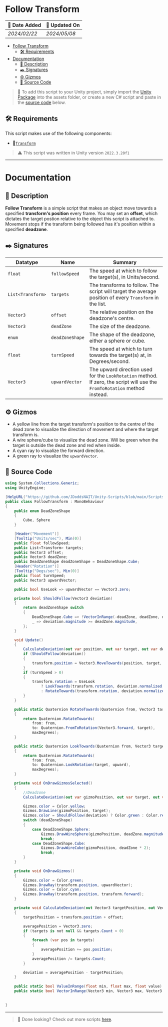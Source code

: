 # Follow Transform

| 📆 Date Added | 📆 Updated On |
|-|-|
|*2024/02/22*|*2024/05/08*|

- [Follow Transform](#follow-transform)
  - [🛠️ Requirements](#️-requirements)
- [Documentation](#documentation)
  - [📖 Description](#-description)
  - [✒️ Signatures](#️-signatures)
  - [⚙️ Gizmos](#️-gizmos)
  - [💾 Source Code](#-source-code)

> :paperclip: To add this script to your Unity project, simply import the [Unity Package](./followTransform.unitypackage) into the assets folder, or create a new C# script and paste in the [source code](#-source-code) below.

## 🛠️ Requirements

This script makes use of the following components:
- :link:[`Transform`][transform]

> :warning: This script was written in Unity version `2022.3.20f1`

---
# Documentation

## 📖 Description
**Follow Transform** is a simple script that makes an object move towards a specified **transform's position** every frame. You may set an **offset**, which dictates the target postion relative to the object this script is attached to. Movement stops if the transform being followed has it's position within a specified **deadzone**.

## ✒️ Signatures

| Datatype | Name | Summary |
|-|-|-|
| `float` | `followSpeed` | The speed at which to follow the target(s), in Units/second. |
| `List<Transform>` | `targets` | The transforms to follow. The script will target the average position of every `Transform` in the list. |
| `Vector3` | `offset` | The relative position on the deadzone's centre. |
| `Vector3` | `deadZone` | The size of the deadzone. |
| `enum` | `deadZoneShape` | The shape of the deadzone, either a sphere or cube. |
| `float` | `turnSpeed` | The speed at which to turn towards the target(s) at, in Degrees/second. |
| `Vector3` | `upwardVector` | The upward direction used for the `LookRotation` method. If zero, the script will use the `FromToRotation` method instead. |

## ⚙️ Gizmos
- A yellow line from the target transform's position to the centre of the dead zone to visualize the direction of movement and where the target transform is.  
- A wire sphere/cube to visualize the dead zone. Will be green when the target is outside the dead zone and red when inside.
- A cyan ray to visualize the forward direction.
- A green ray to visualize the `upwardVector`.

## 💾 Source Code
``` cs
using System.Collections.Generic;
using UnityEngine;

[HelpURL("https://github.com/JDoddsNAIT/Unity-Scripts/blob/main/Scripts/Follow-Transform/")]
public class FollowTransform : MonoBehaviour
{
    public enum DeadZoneShape
    {
        Cube, Sphere
    }

    [Header("Movement")]
    [Tooltip("Units/sec"), Min(0)]
    public float followSpeed;
    public List<Transform> targets;
    public Vector3 offset;
    public Vector3 deadZone;
    public DeadZoneShape deadZoneShape = DeadZoneShape.Cube;
    [Header("Rotation")]
    [Tooltip("Degs/sec"), Min(0)]
    public float turnSpeed;
    public Vector3 upwardVector;

    public bool UseLook => upwardVector == Vector3.zero;

    private bool ShouldFollow(Vector3 deviation)
    {
        return deadZoneShape switch
        {
            DeadZoneShape.Cube => !VectorInRange(-deadZone, deadZone, deviation),
            _ => deviation.magnitude >= deadZone.magnitude,
        };
    }

    void Update()
    {
        CalculateDeviation(out var position, out var target, out var deviation);
        if (ShouldFollow(deviation))
        {
            transform.position = Vector3.MoveTowards(position, target, followSpeed * Time.deltaTime) - offset;
        }
        if (turnSpeed > 0)
        {
            transform.rotation = UseLook
                ? LookTowards(transform.rotation, deviation.normalized, upwardVector, turnSpeed * Time.deltaTime)
                : RotateTowards(transform.rotation, deviation.normalized, turnSpeed * Time.deltaTime);
        }
    }

    public static Quaternion RotateTowards(Quaternion from, Vector3 target, float maxDegrees)
    {
        return Quaternion.RotateTowards(
            from: from,
            to: Quaternion.FromToRotation(Vector3.forward, target),
            maxDegrees);
    }

    public static Quaternion LookTowards(Quaternion from, Vector3 target, Vector3 upward, float maxDegrees)
    {
        return Quaternion.RotateTowards(
            from: from,
            to: Quaternion.LookRotation(target, upward),
            maxDegrees);
    }

    private void OnDrawGizmosSelected()
    {
        //Deadzone
        CalculateDeviation(out var gizmoPosition, out var target, out var deviation);

        Gizmos.color = Color.yellow;
        Gizmos.DrawLine(gizmoPosition, target);
        Gizmos.color = ShouldFollow(deviation) ? Color.green : Color.red;
        switch (deadZoneShape)
        {
            case DeadZoneShape.Sphere:
                Gizmos.DrawWireSphere(gizmoPosition, deadZone.magnitude);
                break;
            case DeadZoneShape.Cube:
                Gizmos.DrawWireCube(gizmoPosition, deadZone * 2);
                break;
        }
    }

    private void OnDrawGizmos()
    {
        Gizmos.color = Color.green;
        Gizmos.DrawRay(transform.position, upwardVector);
        Gizmos.color = Color.cyan;
        Gizmos.DrawRay(transform.position, transform.forward);
    }

    private void CalculateDeviation(out Vector3 targetPosition, out Vector3 averagePosition, out Vector3 deviation)
    {
        targetPosition = transform.position + offset;

        averagePosition = Vector3.zero;
        if (targets is not null && targets.Count > 0)
        {
            foreach (var pos in targets)
            {
                averagePosition += pos.position;
            }
            averagePosition /= targets.Count;
        }

        deviation = averagePosition - targetPosition;
    }
    
    public static bool ValueInRange(float min, float max, float value) => value >= min && value <= max;
    public static bool VectorInRange(Vector3 min, Vector3 max, Vector3 value) => ValueInRange(min.x, max.x, value.x)
                                                                          && ValueInRange(min.y, max.y, value.y)
                                                                          && ValueInRange(min.z, max.z, value.z);
}

```
---
> :paperclip: Done looking? Check out more scripts [here](../).

[transform]: https://docs.unity3d.com/ScriptReference/Transform.html
